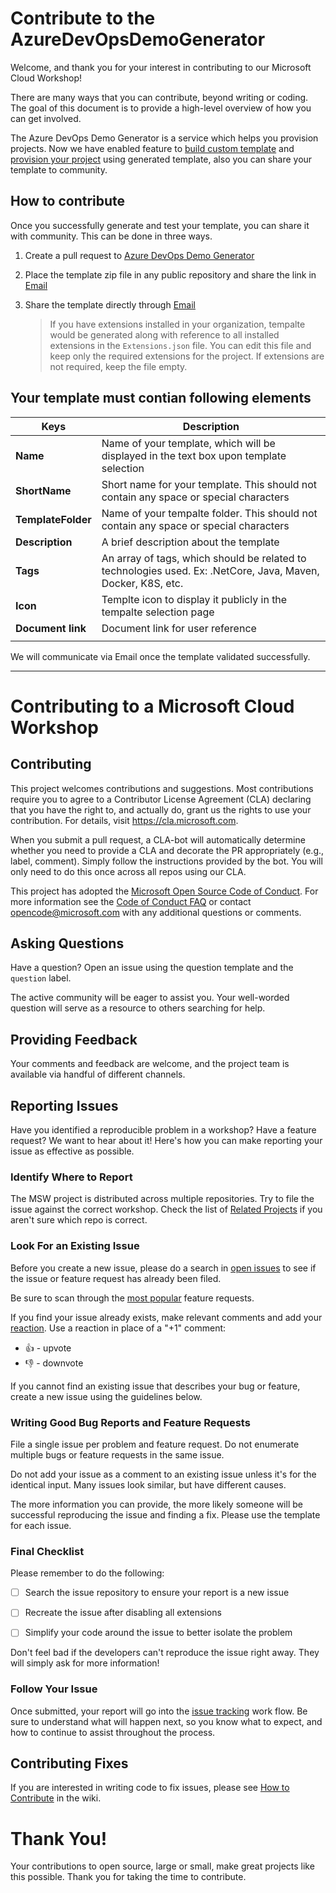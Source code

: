 # Contribute to the AzureDevOpsDemoGenerator

Welcome, and thank you for your interest in contributing to our Microsoft Cloud Workshop!

There are many ways that you can contribute, beyond writing or coding. The goal of this document is to provide a high-level overview of how you can get involved.

The Azure DevOps Demo Generator is a service which helps you provision projects. Now we have enabled feature to [build custom template](https://docs.microsoft.com/en-us/azure/devops/demo-gen/build-your-own-template?toc=/azure/devops/demo-gen/toc.json&bc=/azure/devops/demo-gen/breadcrumb/toc.json&view=azure-devops) and [provision your project](https://docs.microsoft.com/en-us/azure/devops/demo-gen/build-your-own-template?toc=/azure/devops/demo-gen/toc.json&bc=/azure/devops/demo-gen/breadcrumb/toc.json&view=azure-devops#provisioning-your-project-from-your-custom-template) using generated template, also you can share your template to community.

## How to contribute

Once you successfully generate and test your template, you can share it with community. This can be done in three ways.

1.  Create a pull request to [Azure DevOps Demo Generator](https://github.com/microsoft/AzureDevOpsDemoGenerator/)
1. Place the template zip file in any public repository and share the link in [Email](mailto:AzureDevOpsDemoGenerator@service.microsoft.com)
1. Share the template directly through [Email](mailto:AzureDevOpsDemoGenerator@service.microsoft.com)

    > If you have extensions installed in your organization, tempalte would be generated along with reference to all installed extensions in the ```Extensions.json``` file. You can edit this file and keep only the required extensions for the project. If extensions are not required, keep the file empty.

## Your template must contian following elements
|Keys|Description| 
|-------|-----------|
|**Name**| Name of your template, which will be displayed in the text box upon template selection |
|**ShortName** | Short name for your template. This should not contain any space or special characters|
|**TemplateFolder**| Name of your tempalte folder. This should not contain any space or special characters|
|**Description** | A brief description about the template|
|**Tags**| An array of tags, which should be related to technologies used. Ex: .NetCore, Java, Maven, Docker, K8S, etc. |
| **Icon** | Templte icon to display it publicly in the tempalte selection page |
| **Document link** | Document link for user reference|
|||

We will communicate via Email once the template validated successfully.


---

# Contributing to a Microsoft Cloud Workshop


## Contributing

This project welcomes contributions and suggestions.  Most contributions require you to agree to a
Contributor License Agreement (CLA) declaring that you have the right to, and actually do, grant us
the rights to use your contribution. For details, visit https://cla.microsoft.com.

When you submit a pull request, a CLA-bot will automatically determine whether you need to provide
a CLA and decorate the PR appropriately (e.g., label, comment). Simply follow the instructions
provided by the bot. You will only need to do this once across all repos using our CLA.

This project has adopted the [Microsoft Open Source Code of Conduct](https://opensource.microsoft.com/codeofconduct/).
For more information see the [Code of Conduct FAQ](https://opensource.microsoft.com/codeofconduct/faq/) or
contact [opencode@microsoft.com](mailto:opencode@microsoft.com) with any additional questions or comments.

## Asking Questions

Have a question? Open an issue using the question template and the `question` label.  

The active community will be eager to assist you. Your well-worded question will serve as a resource to others searching for help.

## Providing Feedback

Your comments and feedback are welcome, and the project team is available via handful of different channels.

## Reporting Issues

Have you identified a reproducible problem in a workshop? Have a feature request? We want to hear about it! Here's how you can make reporting your issue as effective as possible.

### Identify Where to Report

The MSW project is distributed across multiple repositories. Try to file the issue against the correct workshop. Check the list of [Related Projects](https://github.com/Microsoft/MSW/wiki/Related-Projects) if you aren't sure which repo is correct.

### Look For an Existing Issue

Before you create a new issue, please do a search in [open issues](https://github.com/Microsoft/MSW/issues) to see if the issue or feature request has already been filed.

Be sure to scan through the [most popular](https://github.com/Microsoft/MSW/issues?q=is%3Aopen+is%3Aissue+label%3Afeature-request+sort%3Areactions-%2B1-desc) feature requests.

If you find your issue already exists, make relevant comments and add your [reaction](https://github.com/blog/2119-add-reactions-to-pull-requests-issues-and-comments). Use a reaction in place of a "+1" comment:

* 👍 - upvote
* 👎 - downvote


If you cannot find an existing issue that describes your bug or feature, create a new issue using the guidelines below.

### Writing Good Bug Reports and Feature Requests

File a single issue per problem and feature request. Do not enumerate multiple bugs or feature requests in the same issue.

Do not add your issue as a comment to an existing issue unless it's for the identical input. Many issues look similar, but have different causes.

The more information you can provide, the more likely someone will be successful reproducing the issue and finding a fix.  Please use the template for each issue.

### Final Checklist

Please remember to do the following:

* [ ] Search the issue repository to ensure your report is a new issue

* [ ] Recreate the issue after disabling all extensions

* [ ] Simplify your code around the issue to better isolate the problem

Don't feel bad if the developers can't reproduce the issue right away. They will simply ask for more information!

### Follow Your Issue

Once submitted, your report will go into the [issue tracking](https://github.com/Microsoft/vscode/wiki/Issue-Tracking) work flow. Be sure to understand what will happen next, so you know what to expect, and how to continue to assist throughout the process.

## Contributing Fixes

If you are interested in writing code to fix issues,
please see [How to Contribute](https://github.com/Microsoft/MSW/wiki/How-to-Contribute) in the wiki.

# Thank You!

Your contributions to open source, large or small, make great projects like this possible. Thank you for taking the time to contribute.
